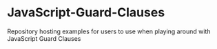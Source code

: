 # JavaScript-Guard-Clauses
Repository hosting examples for users to use when playing around with JavaScript Guard Clauses

